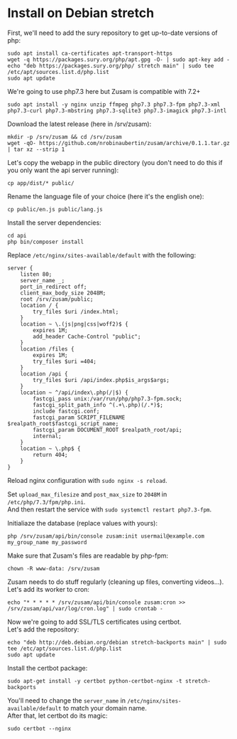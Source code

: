 Install on Debian stretch
=========================

First, we'll need to add the sury repository to get up-to-date versions of php:
```
sudo apt install ca-certificates apt-transport-https
wget -q https://packages.sury.org/php/apt.gpg -O- | sudo apt-key add -
echo "deb https://packages.sury.org/php/ stretch main" | sudo tee /etc/apt/sources.list.d/php.list
sudo apt update
```

We're going to use php7.3 here but Zusam is compatible with 7.2+
```
sudo apt install -y nginx unzip ffmpeg php7.3 php7.3-fpm php7.3-xml php7.3-curl php7.3-mbstring php7.3-sqlite3 php7.3-imagick php7.3-intl
```

Download the latest release (here in /srv/zusam):
```
mkdir -p /srv/zusam && cd /srv/zusam
wget -qO- https://github.com/nrobinaubertin/zusam/archive/0.1.1.tar.gz | tar xz --strip 1
```

Let's copy the webapp in the public directory (you don't need to do this if you only want the api server running):
```
cp app/dist/* public/
```

Rename the language file of your choice (here it's the english one):
```
cp public/en.js public/lang.js
```

Install the server dependencies:
```
cd api
php bin/composer install
```

Replace `/etc/nginx/sites-available/default` with the following:
```
server {
    listen 80;
    server_name _;
    port_in_redirect off;
    client_max_body_size 2048M;
    root /srv/zusam/public;
    location / {
        try_files $uri /index.html;
    }
    location ~ \.(js|png|css|woff2)$ {
        expires 1M;
        add_header Cache-Control "public";
    }
    location /files {
        expires 1M;
        try_files $uri =404;
    }
    location /api {
        try_files $uri /api/index.php$is_args$args;
    }
    location ~ ^/api/index\.php(/|$) {
        fastcgi_pass unix:/var/run/php/php7.3-fpm.sock;
        fastcgi_split_path_info ^(.+\.php)(/.*)$;
        include fastcgi.conf;
        fastcgi_param SCRIPT_FILENAME $realpath_root$fastcgi_script_name;
        fastcgi_param DOCUMENT_ROOT $realpath_root/api;
        internal;
    }
    location ~ \.php$ {
        return 404;
    }
}
```
Reload nginx configuration with `sudo nginx -s reload`.

Set `upload_max_filesize` and `post_max_size` to `2048M` in `/etc/php/7.3/fpm/php.ini`.  
And then restart the service with `sudo systemctl restart php7.3-fpm`.

Initialiaze the database (replace values with yours):
```
php /srv/zusam/api/bin/console zusam:init usermail@example.com my_group_name my_password
```

Make sure that Zusam's files are readable by php-fpm:
```
chown -R www-data: /srv/zusam
```

Zusam needs to do stuff regularly (cleaning up files, converting videos...).  
Let's add its worker to cron:
```
echo "* * * * * /srv/zusam/api/bin/console zusam:cron >> /srv/zusam/api/var/log/cron.log" | sudo crontab -
```

Now we're going to add SSL/TLS certificates using certbot.  
Let's add the repository:
```
echo "deb http://deb.debian.org/debian stretch-backports main" | sudo tee /etc/apt/sources.list.d/php.list
sudo apt update
```

Install the certbot package:
```
sudo apt-get install -y certbot python-certbot-nginx -t stretch-backports
```

You'll need to change the `server_name` in `/etc/nginx/sites-available/default` to match your domain name.  
After that, let certbot do its magic:
```
sudo certbot --nginx
```
